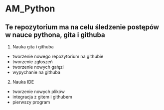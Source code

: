 # AM_Python

## Te repozytorium ma na celu śledzenie postępów w nauce pythona, gita i githuba

1. Nauka gita i githuba
* tworzenie nowego repozytorium na githubie
* tworzenie zgłoszeń
* tworzenie nowych gałęzi
* wypychanie na githuba

2. Nauka IDE
* tworzenie nowych plików 
* integracja z gitem i githubem
* pierwszy program
